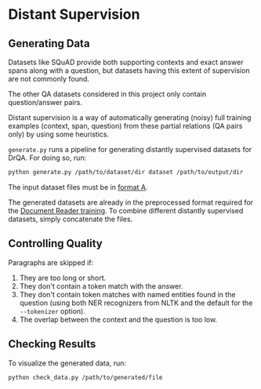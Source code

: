 # Distant Supervision

## Generating Data

Datasets like SQuAD provide both supporting contexts and exact answer spans along with a question, but datasets having this extent of supervision are not commonly found.

The other QA datasets considered in this project only contain question/answer pairs. 

Distant supervision is a way of automatically generating (noisy) full training examples (context, span, question) from these partial relations (QA pairs only) by using some heuristics.

`generate.py` runs a pipeline for generating distantly supervised datasets for DrQA. For doing so, run:

```bash
python generate.py /path/to/dataset/dir dataset /path/to/output/dir
```

The input dataset files must be in [format A](../../README.md#format-a).

The generated datasets are already in the preprocessed format required for the [Document Reader training](../reader/README.md#training). To combine different distantly supervised datasets, simply concatenate the files.

## Controlling Quality

Paragraphs are skipped if:

1. They are too long or short.
2. They don't contain a token match with the answer.
3. They don't contain token matches with named entities found in the question (using both NER recognizers from NLTK and the default for the `--tokenizer` option).
4. The overlap between the context and the question is too low.

## Checking Results

To visualize the generated data, run:

```bash
python check_data.py /path/to/generated/file
```

